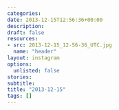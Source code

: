 ```yaml
---
categories:
date: 2013-12-15T12:56:36+00:00
description:
draft: false
resources:
- src: 2013-12-15_12-56-36_UTC.jpg
  name: "header"
layout: instagram
options:
  unlisted: false
stories:
subtitle:
title: "2013-12-15"
tags: []
---
```


 
